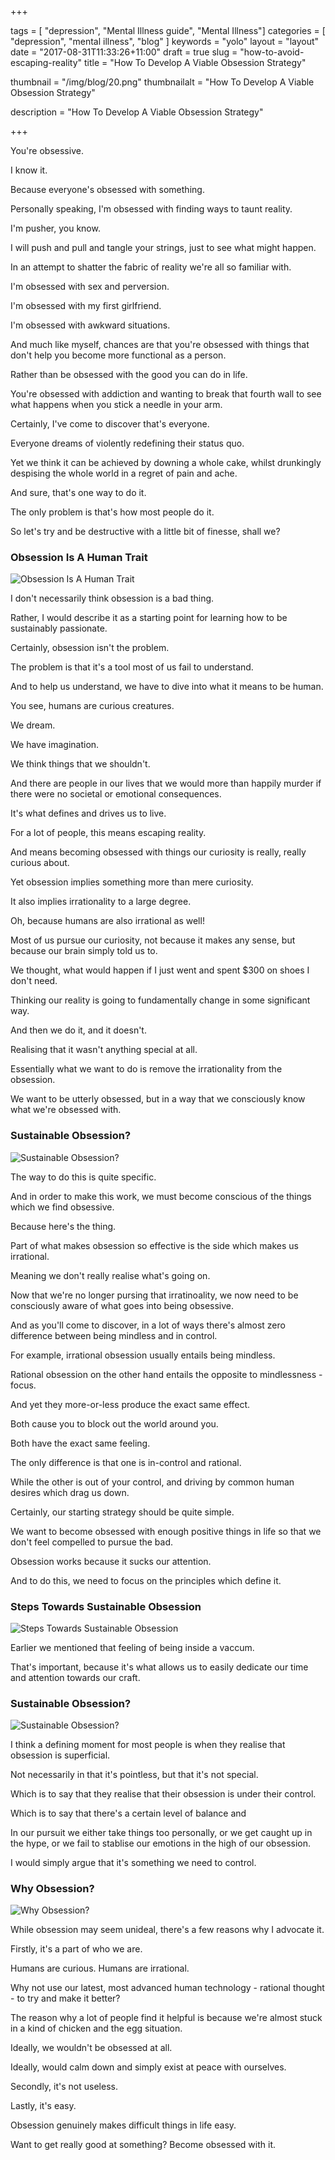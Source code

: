 +++

tags = [ "depression", "Mental Illness guide", "Mental Illness"]
categories = [ "depression", "mental illness", "blog" ]
keywords = "yolo" 
layout = "layout"
date = "2017-08-31T11:33:26+11:00"
draft = true
slug = "how-to-avoid-escaping-reality"
title = "How To Develop A Viable Obsession Strategy"

thumbnail = "/img/blog/20.png"
thumbnailalt = "How To Develop A Viable Obsession Strategy"

description = "How To Develop A Viable Obsession Strategy"


+++
<!--

Obsession Is The Cure To Obsession.
Obsession begets obsession.
How To Develop A Viable Obsession Strategy
Developing A Viable Obsession Strategy

Let's Make Obsession Rational Again 

Challenge is what provides purpose in life. 
Challenge provides life with purpose. 
-->

You're obsessive.

I know it. 

Because everyone's obsessed with something. 

Personally speaking, I'm obsessed with finding ways to taunt reality.

I'm pusher, you know. 

I will push and pull and tangle your strings, just to see what might happen.

In an attempt to shatter the fabric of reality we're all so familiar with.

I'm obsessed with sex and perversion. 

I'm obsessed with my first girlfriend. 

I'm obsessed with awkward situations. 

And much like myself, chances are that you're obsessed with things that don't help you become more functional as a person.

Rather than be obsessed with the good you can do in life.

You're obsessed with addiction and wanting to break that fourth wall to see what happens when you stick a needle in your arm. 

Certainly, I've come to discover that's everyone. 

Everyone dreams of violently redefining their status quo.

Yet we think it can be achieved by downing a whole cake, whilst drunkingly despising the whole world in a regret of pain and ache. 

And sure, that's one way to do it. 

The only problem is that's how most people do it. 

So let's try and be destructive with a little bit of finesse, shall we? 

### Obsession Is A Human Trait
![Obsession Is A Human Trait](/img/blog/21-01.png)

I don't necessarily think obsession is a bad thing. 

Rather, I would describe it as a starting point for learning how to be sustainably passionate. 

Certainly, obsession isn't the problem. 

The problem is that it's a tool most of us fail to understand. 

And to help us understand, we have to dive into what it means to be human. 

You see, humans are curious creatures. 

We dream.

We have imagination.

We think things that we shouldn't.

And there are people in our lives that we would more than happily murder if there were no societal or emotional consequences.

It's what defines and drives us to live.

For a lot of people, this means escaping reality.

And means becoming obsessed with things our curiosity is really, really curious about.

Yet obsession implies something more than mere curiosity. 

It also implies irrationality to a large degree. 

Oh, because humans are also irrational as well!

Most of us pursue our curiosity, not because it makes any sense, but because our brain simply told us to. 

We thought, what would happen if I just went and spent $300 on shoes I don't need. 

Thinking our reality is going to fundamentally change in some significant way. 

And then we do it, and it doesn't.

Realising that it wasn't anything special at all. 

Essentially what we want to do is remove the irrationality from the obsession. 

We want to be utterly obsessed, but in a way that we consciously know what we're obsessed with. 

### Sustainable Obsession?
![Sustainable Obsession?](/img/blog/21-02.png)

The way to do this is quite specific. 

And in order to make this work, we must become conscious of the things which we find obsessive. 

Because here's the thing. 

Part of what makes obsession so effective is the side which makes us irrational.

Meaning we don't really realise what's going on. 

Now that we're no longer pursing that irratinoality, we now need to be consciously aware of what goes into being obsessive.

And as you'll come to discover, in a lot of ways there's almost zero difference between being mindless and in control.

For example, irrational obsession usually entails being mindless. 

Rational obsession on the other hand entails the opposite to mindlessness - focus.

And yet they more-or-less produce the exact same effect.

Both cause you to block out the world around you. 

Both have the exact same feeling.

The only difference is that one is in-control and rational. 

While the other is out of your control, and driving by common human desires which drag us down. 

Certainly, our starting strategy should be quite simple.

We want to become obsessed with enough positive things in life so that we don't feel compelled to pursue the bad. 

Obsession works because it sucks our attention.

And to do this, we need to focus on the principles which define it. 

### Steps Towards Sustainable Obsession
![Steps Towards Sustainable Obsession](/img/blog/21-03.png)

Earlier we mentioned that feeling of being inside a vaccum. 

That's important, because it's what allows us to easily dedicate our time and attention towards our craft. 






### Sustainable Obsession?
![Sustainable Obsession?](/img/blog/21-01.png)

I think a defining moment for most people is when they realise that obsession is superficial.

Not necessarily in that it's pointless, but that it's not special. 

Which is to say that they realise that their obsession is under their control. 



Which is to say that there's a certain level of balance and 




In our pursuit we either take things too personally, or we get caught up in the hype, or we fail to stablise our emotions in the high of our obsession. 

I would simply argue that it's something we need to control. 








### Why Obsession?
![Why Obsession?](/img/blog/21-05.png)

While obsession may seem unideal, there's a few reasons why I advocate it. 

Firstly, it's a part of who we are. 

Humans are curious. Humans are irrational. 

Why not use our latest, most advanced human technology - rational thought - to try and make it better?

The reason why a lot of people find it helpful is because we're almost stuck in a kind of chicken and the egg situation.

Ideally, we wouldn't be obsessed at all. 

Ideally, would calm down and simply exist at peace with ourselves.



Secondly, it's not useless.



Lastly, it's easy. 

Obsession genuinely makes difficult things in life easy. 

Want to get really good at something? Become obsessed with it. 


















